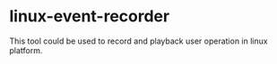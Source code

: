 linux-event-recorder
====================

This tool could be used to record and playback user operation in linux platform.
